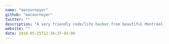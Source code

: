 ```yaml
---
name: "macournoyer"
github: "macournoyer"
twitter: ""
description: "A very friendly code/life hacker from beautiful Montréal, QC"
website: ""
date: 2018-05-25T12:34:37-04:00
---
```

